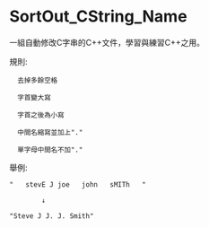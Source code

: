 # SortOut_CString_Name
一組自動修改C字串的C++文件，學習與練習C++之用。


規則:
```
  去掉多餘空格
  
  字首變大寫
  
  字首之後為小寫
  
  中間名縮寫並加上"."
  
  單字母中間名不加"." 
  ```

舉例:
```
"   stevE J joe   john   sMITh   "

        ↓
        
"Steve J J. J. Smith"
```
